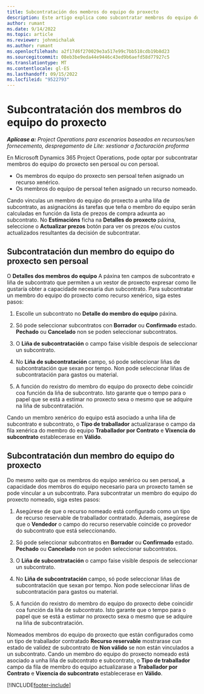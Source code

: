 ```yaml
---
title: Subcontratación dos membros do equipo do proxecto
description: Este artigo explica como subcontratar membros do equipo do proxecto en Microsoft Dynamics 365 Project Operations.
author: rumant
ms.date: 9/14/2022
ms.topic: article
ms.reviewer: johnmichalak
ms.author: rumant
ms.openlocfilehash: a2f17d6f270029e3a517e99c7bb518cdb19b8d23
ms.sourcegitcommit: 08eb3be9eda44e9446c43ed9b6aefd58d77927c5
ms.translationtype: MT
ms.contentlocale: gl-ES
ms.lasthandoff: 09/15/2022
ms.locfileid: "9522793"
---
```

# <a name="subcontracting-project-team-members"></a>Subcontratación dos membros do equipo do proxecto

_**Aplícase a:** Project Operations para escenarios baseados en recursos/sen fornecemento, despregamento de Lite: xestionar a facturación proforma_

En Microsoft Dynamics 365 Project Operations, pode optar por subcontratar membros do equipo do proxecto sen persoal ou con persoal.

- Os membros do equipo do proxecto sen persoal teñen asignado un recurso xenérico.
- Os membros do equipo de persoal teñen asignado un recurso nomeado.

Cando vinculas un membro do equipo do proxecto a unha liña de subcontrato, as asignacións ás tarefas que teña o membro do equipo serán calculadas en función da lista de prezos de compra adxunta ao subcontrato.  No **Estimacións** ficha na **Detalles do proxecto** páxina, seleccione o **Actualizar prezos** botón para ver os prezos e/ou custos actualizados resultantes da decisión de subcontratar. 

## <a name="subcontracting-an-unstaffed-project-team-member"></a>Subcontratación dun membro do equipo do proxecto sen persoal
O **Detalles dos membros do equipo** A páxina ten campos de subcontrato e liña de subcontrato que permiten a un xestor de proxecto expresar como lle gustaría obter a capacidade necesaria dun subcontrato. Para subcontratar un membro do equipo do proxecto como recurso xenérico, siga estes pasos:

1.  Escolle un subcontrato no **Detalle do membro do equipo** páxina.

2.  Só pode seleccionar subcontratos con **Borrador** ou **Confirmado** estado. **Pechado** ou **Cancelado** non se poden seleccionar subcontratos. 

3.  O **Liña de subcontratación** o campo faise visible despois de seleccionar un subcontrato.

4.  No **Liña de subcontratación** campo, só pode seleccionar liñas de subcontratación que sexan por tempo. Non pode seleccionar liñas de subcontratación para gastos ou material.

5.  A función do rexistro do membro do equipo do proxecto debe coincidir coa función da liña de subcontrato. Isto garante que o tempo para o papel que se está a estimar no proxecto sexa o mesmo que se adquire na liña de subcontratación. 

Cando un membro xenérico do equipo está asociado a unha liña de subcontrato e subcontrato, o **Tipo de traballador** actualizarase o campo da fila xenérica do membro do equipo **Traballador por Contrato** e **Vixencia do subcontrato** establecerase en **Válido**.

## <a name="subcontracting-a-staffed-project-team-member"></a>Subcontratación dun membro do equipo do proxecto
Do mesmo xeito que os membros do equipo xenérico ou sen persoal, a capacidade dos membros do equipo necesario para un proxecto tamén se pode vincular a un subcontrato. Para subcontratar un membro do equipo do proxecto nomeado, siga estes pasos:

1.  Asegúrese de que o recurso nomeado está configurado como un tipo de recurso reservable de traballador contratado. Ademais, asegúrese de que o **Vendedor** o campo do recurso reservable coincide co provedor do subcontrato que está seleccionando. 

2.  Só pode seleccionar subcontratos en **Borrador** ou **Confirmado** estado. **Pechado** ou **Cancelado** non se poden seleccionar subcontratos. 

3.  O **Liña de subcontratación** o campo faise visible despois de seleccionar un subcontrato.

4.  No **Liña de subcontratación** campo, só pode seleccionar liñas de subcontratación que sexan por tempo. Non pode seleccionar liñas de subcontratación para gastos ou material.

5.  A función do rexistro do membro do equipo do proxecto debe coincidir coa función da liña de subcontrato. Isto garante que o tempo para o papel que se está a estimar no proxecto sexa o mesmo que se adquire na liña de subcontratación. 

Nomeados membros do equipo do proxecto que están configurados como un tipo de traballador contratado **Recurso reservable** mostrarase cun estado de validez de subcontrato de **Non válido** se non están vinculados a un subcontrato. Cando un membro do equipo do proxecto nomeado está asociado a unha liña de subcontrato e subcontrato, o **Tipo de traballador** campo da fila de membro do equipo actualizarase a **Traballador por Contrato** e **Vixencia do subcontrato** establecerase en **Válido**.

[!INCLUDE[footer-include](../../includes/footer-banner.md)]
